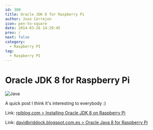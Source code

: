 ```yaml
---
id: 380
title: Oracle JDK 8 for Raspberry Pi
author: Jose Cerrejon
icon: pen-to-square
date: 2014-03-26 14:29:45
prev: /
next: false
category:
  - Raspberry PI
tag:
  - Raspberry PI
---
```


# Oracle JDK 8 for Raspberry Pi

![Java](/images/java.jpg)

A quick post I think it's interesting to everybody  :)

Link: [rpiblog.com > Installing Oracle JDK 8 on Raspberry Pi](http://www.rpiblog.com/2014/03/installing-oracle-jdk-8-on-raspberry-pi.html)

Link: [davidbriddock.blogspot.com.es > Oracle Java 8 for Raspberry Pi](http://davidbriddock.blogspot.com.es/2014/03/oracle-java-8-for-raspberry-pi.html)